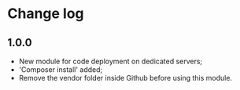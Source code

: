 # Change log

## 1.0.0
 * New module for code deployment on dedicated servers;
 * 'Composer install' added;
 * Remove the vendor folder inside Github before using this module.